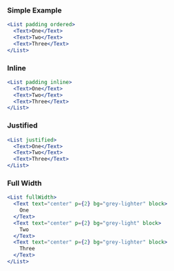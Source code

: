 ### Simple Example

```jsx
<List padding ordered>
  <Text>One</Text>
  <Text>Two</Text>
  <Text>Three</Text>
</List>
```

### Inline

```jsx
<List padding inline>
  <Text>One</Text>
  <Text>Two</Text>
  <Text>Three</Text>
</List>
```

### Justified

```jsx
<List justified>
  <Text>One</Text>
  <Text>Two</Text>
  <Text>Three</Text>
</List>
```

### Full Width

```jsx
<List fullWidth>
  <Text text="center" p={2} bg="grey-lighter" block>
    One
  </Text>
  <Text text="center" p={2} bg="grey-light" block>
    Two
  </Text>
  <Text text="center" p={2} bg="grey-lighter" block>
    Three
  </Text>
</List>
```
